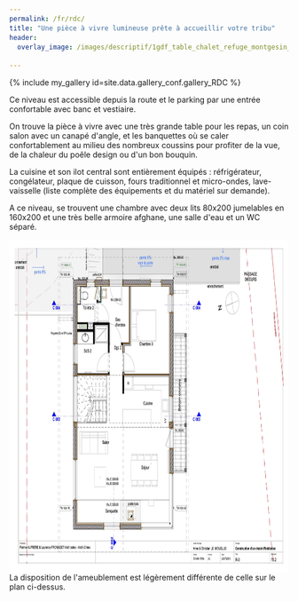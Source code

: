 ```yaml
---
permalink: /fr/rdc/
title: "Une pièce à vivre lumineuse prête à accueillir votre tribu"
header:
  overlay_image: /images/descriptif/1gdf_table_chalet_refuge_montgesin_plagne.jpg

---
```


{% include my_gallery id=site.data.gallery_conf.gallery_RDC %}

Ce niveau est accessible depuis la route et le parking par une entrée confortable avec banc et vestiaire.  


On trouve la pièce à vivre avec une très grande table pour les repas, un coin salon avec un canapé d'angle, et les banquettes où se caler confortablement au milieu des nombreux coussins pour profiter de la vue, de la chaleur du poêle design ou d'un bon bouquin.  

La cuisine et son ilot central sont entièrement équipés : réfrigérateur, congélateur, plaque de cuisson, fours traditionnel et micro-ondes, lave-vaisselle (liste complète des équipements et du matériel sur demande).  

A ce niveau, se trouvent une chambre avec deux lits 80x200 jumelables en 160x200 et une très belle armoire afghane, une salle d'eau et un WC séparé.

<img style="display: block; margin-left: auto; margin-right: auto;" src="/images/plans/planR0JPEG.jpg" alt="" width="751" height="601" />
La disposition de l'ameublement est légèrement différente de celle sur le plan ci-dessus.
